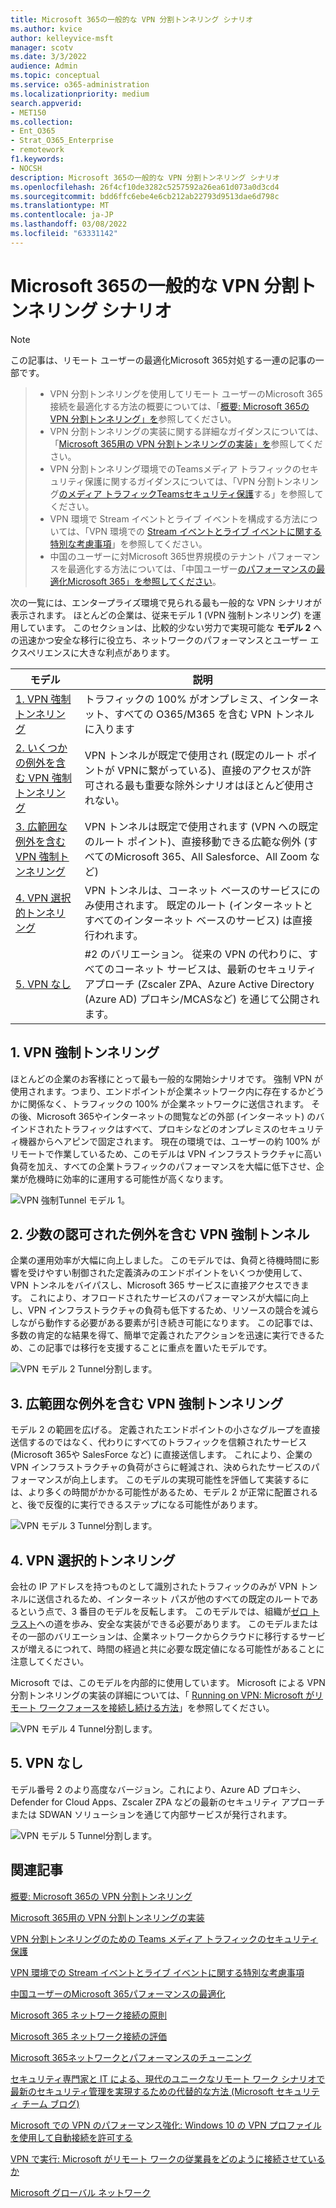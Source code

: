 ```yaml
---
title: Microsoft 365の一般的な VPN 分割トンネリング シナリオ
ms.author: kvice
author: kelleyvice-msft
manager: scotv
ms.date: 3/3/2022
audience: Admin
ms.topic: conceptual
ms.service: o365-administration
ms.localizationpriority: medium
search.appverid:
- MET150
ms.collection:
- Ent_O365
- Strat_O365_Enterprise
- remotework
f1.keywords:
- NOCSH
description: Microsoft 365の一般的な VPN 分割トンネリング シナリオ
ms.openlocfilehash: 26f4cf10de3282c5257592a26ea61d073a0d3cd4
ms.sourcegitcommit: bdd6ffc6ebe4e6cb212ab22793d9513dae6d798c
ms.translationtype: MT
ms.contentlocale: ja-JP
ms.lasthandoff: 03/08/2022
ms.locfileid: "63331142"
---
```

# <a name="common-vpn-split-tunneling-scenarios-for-microsoft-365"></a>Microsoft 365の一般的な VPN 分割トンネリング シナリオ

>[!NOTE]
>この記事は、リモート ユーザーの最適化Microsoft 365対処する一連の記事の一部です。

>- VPN 分割トンネリングを使用してリモート ユーザーのMicrosoft 365接続を最適化する方法の概要については、「[概要: Microsoft 365の VPN 分割トンネリング」を](microsoft-365-vpn-split-tunnel.md)参照してください。
>- VPN 分割トンネリングの実装に関する詳細なガイダンスについては、「[Microsoft 365用の VPN 分割トンネリングの実装」を](microsoft-365-vpn-implement-split-tunnel.md)参照してください。
>- VPN 分割トンネリング環境でのTeamsメディア トラフィックのセキュリティ保護に関するガイダンスについては、「VPN 分割トンネリング[のメディア トラフィックTeamsセキュリティ保護](microsoft-365-vpn-securing-teams.md)する」を参照してください。
>- VPN 環境で Stream イベントとライブ イベントを構成する方法については、「VPN 環境での [Stream イベントとライブ イベントに関する特別な考慮事項](microsoft-365-vpn-stream-and-live-events.md)」を参照してください。
>- 中国のユーザーに対Microsoft 365世界規模のテナント パフォーマンスを最適化する方法については、「中国ユーザー[のパフォーマンスの最適化Microsoft 365」を参照してください](microsoft-365-networking-china.md)。

次の一覧には、エンタープライズ環境で見られる最も一般的な VPN シナリオが表示されます。 ほとんどの企業は、従来モデル 1 (VPN 強制トンネリング) を運用しています。 このセクションは、比較的少ない労力で実現可能な **モデル 2** への迅速かつ安全な移行に役立ち、ネットワークのパフォーマンスとユーザー エクスペリエンスに大きな利点があります。

| モデル | 説明 |
| --- | --- |
| [1. VPN 強制トンネリング](#1-vpn-forced-tunnel) | トラフィックの 100% がオンプレミス、インターネット、すべての O365/M365 を含む VPN トンネルに入ります |
| [2. いくつかの例外を含む VPN 強制トンネリング](#2-vpn-forced-tunnel-with-a-small-number-of-trusted-exceptions) | VPN トンネルが既定で使用され (既定のルート ポイントが VPNに繋がっている)、直接のアクセスが許可される最も重要な除外シナリオはほとんど使用されない。 |
| [3. 広範囲な例外を含む VPN 強制トンネリング](#3-vpn-forced-tunnel-with-broad-exceptions) | VPN トンネルは既定で使用されます (VPN への既定のルート ポイント)、直接移動できる広範な例外 (すべてのMicrosoft 365、All Salesforce、All Zoom など) |
| [4. VPN 選択的トンネリング](#4-vpn-selective-tunnel) | VPN トンネルは、コーネット ベースのサービスにのみ使用されます。 既定のルート (インターネットとすべてのインターネット ベースのサービス) は直接行われます。 |
| [5. VPN なし](#5-no-vpn) | #2 のバリエーション。 従来の VPN の代わりに、すべてのコーネット サービスは、最新のセキュリティアプローチ (Zscaler ZPA、Azure Active Directory (Azure AD) プロキシ/MCASなど) を通じて公開されます。 |

## <a name="1-vpn-forced-tunnel"></a>1. VPN 強制トンネリング

ほとんどの企業のお客様にとって最も一般的な開始シナリオです。 強制 VPN が使用されます。つまり、エンドポイントが企業ネットワーク内に存在するかどうかに関係なく、トラフィックの 100% が企業ネットワークに送信されます。 その後、Microsoft 365やインターネットの閲覧などの外部 (インターネット) のバインドされたトラフィックはすべて、プロキシなどのオンプレミスのセキュリティ機器からヘアピンで固定されます。 現在の環境では、ユーザーの約 100% がリモートで作業しているため、このモデルは VPN インフラストラクチャに高い負荷を加え、すべての企業トラフィックのパフォーマンスを大幅に低下させ、企業が危機時に効率的に運用する可能性が高くなります。

![VPN 強制Tunnel モデル 1。](../media/vpn-split-tunneling/vpn-model-1.png)

## <a name="2-vpn-forced-tunnel-with-a-small-number-of-trusted-exceptions"></a>2. 少数の認可された例外を含む VPN 強制トンネル

企業の運用効率が大幅に向上しました。 このモデルでは、負荷と待機時間に影響を受けやすい制御された定義済みのエンドポイントをいくつか使用して、VPN トンネルをバイパスし、Microsoft 365 サービスに直接アクセスできます。 これにより、オフロードされたサービスのパフォーマンスが大幅に向上し、VPN インフラストラクチャの負荷も低下するため、リソースの競合を減らしながら動作する必要がある要素が引き続き可能になります。 この記事では、多数の肯定的な結果を得て、簡単で定義されたアクションを迅速に実行できるため、この記事では移行を支援することに重点を置いたモデルです。

![VPN モデル 2 Tunnel分割します。](../media/vpn-split-tunneling/vpn-model-2.png)

## <a name="3-vpn-forced-tunnel-with-broad-exceptions"></a>3. 広範囲な例外を含む VPN 強制トンネリング

モデル 2 の範囲を広げる。 定義されたエンドポイントの小さなグループを直接送信するのではなく、代わりにすべてのトラフィックを信頼されたサービス (Microsoft 365や SalesForce など) に直接送信します。 これにより、企業の VPN インフラストラクチャの負荷がさらに軽減され、決められたサービスのパフォーマンスが向上します。 このモデルの実現可能性を評価して実装するには、より多くの時間がかかる可能性があるため、モデル 2 が正常に配置されると、後で反復的に実行できるステップになる可能性があります。

![VPN モデル 3 Tunnel分割します。](../media/vpn-split-tunneling/vpn-model-3.png)

## <a name="4-vpn-selective-tunnel"></a>4. VPN 選択的トンネリング

会社の IP アドレスを持つものとして識別されたトラフィックのみが VPN トンネルに送信されるため、インターネット パスが他のすべての既定のルートであるという点で、3 番目のモデルを反転します。 このモデルでは、組織が[ゼロ トラスト](https://www.microsoft.com/security/zero-trust?rtc=1)への道を歩み、安全な実装ができる必要があります。 このモデルまたはその一部のバリエーションは、企業ネットワークからクラウドに移行するサービスが増えるにつれて、時間の経過と共に必要な既定値になる可能性があることに注意してください。

Microsoft では、このモデルを内部的に使用しています。 Microsoft による VPN 分割トンネリングの実装の詳細については、「 [Running on VPN: Microsoft がリモート ワークフォースを接続し続ける方法](https://www.microsoft.com/itshowcase/blog/running-on-vpn-how-microsoft-is-keeping-its-remote-workforce-connected/?elevate-lv)」を参照してください。

![VPN モデル 4 Tunnel分割します。](../media/vpn-split-tunneling/vpn-model-4.png)

## <a name="5-no-vpn"></a>5. VPN なし

モデル番号 2 のより高度なバージョン。これにより、Azure AD プロキシ、Defender for Cloud Apps、Zscaler ZPA などの最新のセキュリティ アプローチまたは SDWAN ソリューションを通じて内部サービスが発行されます。

![VPN モデル 5 Tunnel分割します。](../media/vpn-split-tunneling/vpn-model-5.png)

## <a name="related-articles"></a>関連記事

[概要: Microsoft 365の VPN 分割トンネリング](microsoft-365-vpn-split-tunnel.md)

[Microsoft 365用の VPN 分割トンネリングの実装](microsoft-365-vpn-implement-split-tunnel.md)

[VPN 分割トンネリングのための Teams メディア トラフィックのセキュリティ保護](microsoft-365-vpn-securing-teams.md)

[VPN 環境での Stream イベントとライブ イベントに関する特別な考慮事項](microsoft-365-vpn-stream-and-live-events.md)

[中国ユーザーのMicrosoft 365パフォーマンスの最適化](microsoft-365-networking-china.md)

[Microsoft 365 ネットワーク接続の原則](microsoft-365-network-connectivity-principles.md)

[Microsoft 365 ネットワーク接続の評価](assessing-network-connectivity.md)

[Microsoft 365ネットワークとパフォーマンスのチューニング](network-planning-and-performance.md)

[セキュリティ専門家と IT による、現代のユニークなリモート ワーク シナリオで最新のセキュリティ管理を実現するための代替的な方法 (Microsoft セキュリティ チーム ブログ)](https://www.microsoft.com/security/blog/2020/03/26/alternative-security-professionals-it-achieve-modern-security-controls-todays-unique-remote-work-scenarios/)

[Microsoft での VPN のパフォーマンス強化: Windows 10 の VPN プロファイルを使用して自動接続を許可する](https://www.microsoft.com/itshowcase/enhancing-remote-access-in-windows-10-with-an-automatic-vpn-profile)

[VPN で実行: Microsoft がリモート ワークの従業員をどのように接続させているか](https://www.microsoft.com/itshowcase/blog/running-on-vpn-how-microsoft-is-keeping-its-remote-workforce-connected/?elevate-lv)

[Microsoft グローバル ネットワーク](/azure/networking/microsoft-global-network)
